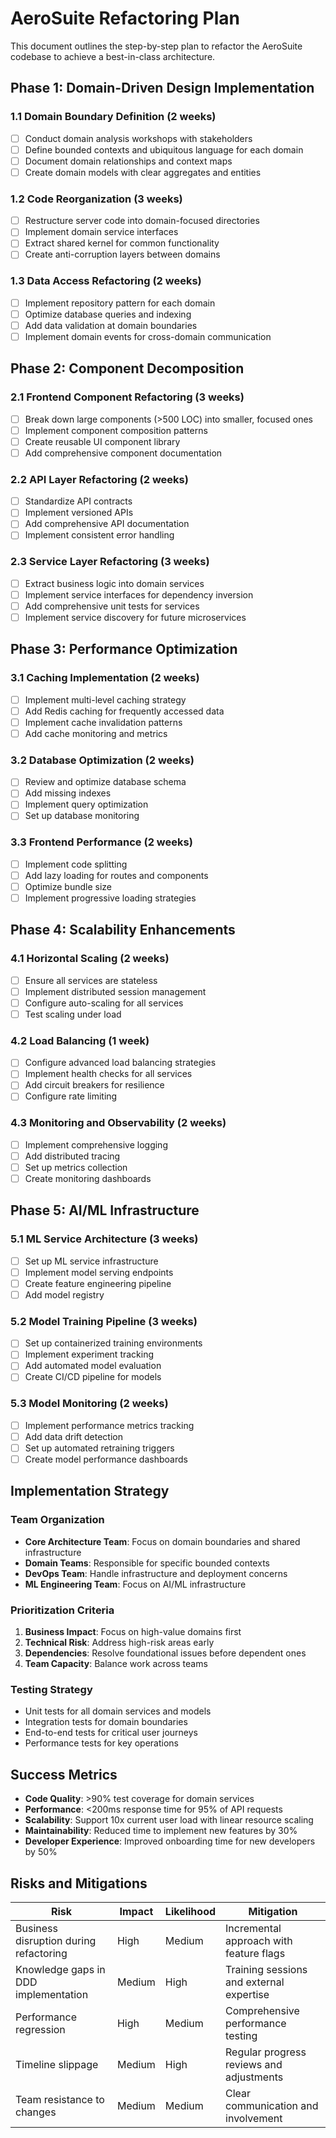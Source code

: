 # AeroSuite Refactoring Plan

This document outlines the step-by-step plan to refactor the AeroSuite codebase to achieve a
best-in-class architecture.

## Phase 1: Domain-Driven Design Implementation

### 1.1 Domain Boundary Definition (2 weeks)

- [ ] Conduct domain analysis workshops with stakeholders
- [ ] Define bounded contexts and ubiquitous language for each domain
- [ ] Document domain relationships and context maps
- [ ] Create domain models with clear aggregates and entities

### 1.2 Code Reorganization (3 weeks)

- [ ] Restructure server code into domain-focused directories
- [ ] Implement domain service interfaces
- [ ] Extract shared kernel for common functionality
- [ ] Create anti-corruption layers between domains

### 1.3 Data Access Refactoring (2 weeks)

- [ ] Implement repository pattern for each domain
- [ ] Optimize database queries and indexing
- [ ] Add data validation at domain boundaries
- [ ] Implement domain events for cross-domain communication

## Phase 2: Component Decomposition

### 2.1 Frontend Component Refactoring (3 weeks)

- [ ] Break down large components (>500 LOC) into smaller, focused ones
- [ ] Implement component composition patterns
- [ ] Create reusable UI component library
- [ ] Add comprehensive component documentation

### 2.2 API Layer Refactoring (2 weeks)

- [ ] Standardize API contracts
- [ ] Implement versioned APIs
- [ ] Add comprehensive API documentation
- [ ] Implement consistent error handling

### 2.3 Service Layer Refactoring (3 weeks)

- [ ] Extract business logic into domain services
- [ ] Implement service interfaces for dependency inversion
- [ ] Add comprehensive unit tests for services
- [ ] Implement service discovery for future microservices

## Phase 3: Performance Optimization

### 3.1 Caching Implementation (2 weeks)

- [ ] Implement multi-level caching strategy
- [ ] Add Redis caching for frequently accessed data
- [ ] Implement cache invalidation patterns
- [ ] Add cache monitoring and metrics

### 3.2 Database Optimization (2 weeks)

- [ ] Review and optimize database schema
- [ ] Add missing indexes
- [ ] Implement query optimization
- [ ] Set up database monitoring

### 3.3 Frontend Performance (2 weeks)

- [ ] Implement code splitting
- [ ] Add lazy loading for routes and components
- [ ] Optimize bundle size
- [ ] Implement progressive loading strategies

## Phase 4: Scalability Enhancements

### 4.1 Horizontal Scaling (2 weeks)

- [ ] Ensure all services are stateless
- [ ] Implement distributed session management
- [ ] Configure auto-scaling for all services
- [ ] Test scaling under load

### 4.2 Load Balancing (1 week)

- [ ] Configure advanced load balancing strategies
- [ ] Implement health checks for all services
- [ ] Add circuit breakers for resilience
- [ ] Configure rate limiting

### 4.3 Monitoring and Observability (2 weeks)

- [ ] Implement comprehensive logging
- [ ] Add distributed tracing
- [ ] Set up metrics collection
- [ ] Create monitoring dashboards

## Phase 5: AI/ML Infrastructure

### 5.1 ML Service Architecture (3 weeks)

- [ ] Set up ML service infrastructure
- [ ] Implement model serving endpoints
- [ ] Create feature engineering pipeline
- [ ] Add model registry

### 5.2 Model Training Pipeline (3 weeks)

- [ ] Set up containerized training environments
- [ ] Implement experiment tracking
- [ ] Add automated model evaluation
- [ ] Create CI/CD pipeline for models

### 5.3 Model Monitoring (2 weeks)

- [ ] Implement performance metrics tracking
- [ ] Add data drift detection
- [ ] Set up automated retraining triggers
- [ ] Create model performance dashboards

## Implementation Strategy

### Team Organization

- __Core Architecture Team__: Focus on domain boundaries and shared infrastructure
- __Domain Teams__: Responsible for specific bounded contexts
- __DevOps Team__: Handle infrastructure and deployment concerns
- __ML Engineering Team__: Focus on AI/ML infrastructure

### Prioritization Criteria

1. __Business Impact__: Focus on high-value domains first
2. __Technical Risk__: Address high-risk areas early
3. __Dependencies__: Resolve foundational issues before dependent ones
4. __Team Capacity__: Balance work across teams

### Testing Strategy

- Unit tests for all domain services and models
- Integration tests for domain boundaries
- End-to-end tests for critical user journeys
- Performance tests for key operations

## Success Metrics

- __Code Quality__: >90% test coverage for domain services
- __Performance__: <200ms response time for 95% of API requests
- __Scalability__: Support 10x current user load with linear resource scaling
- __Maintainability__: Reduced time to implement new features by 30%
- __Developer Experience__: Improved onboarding time for new developers by 50%

## Risks and Mitigations

| Risk | Impact | Likelihood | Mitigation |
|------|--------|------------|------------|
| Business disruption during refactoring | High | Medium | Incremental approach with feature flags |
| Knowledge gaps in DDD implementation | Medium | High | Training sessions and external expertise |
| Performance regression | High | Medium | Comprehensive performance testing |
| Timeline slippage | Medium | High | Regular progress reviews and adjustments |
| Team resistance to changes | Medium | Medium | Clear communication and involvement |

